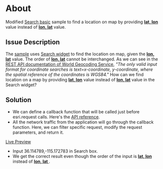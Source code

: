 # About

Modified [Search basic](https://developers.arcgis.com/javascript/jssamples/search_basic.html) sample to find a location on map by providing <b> <u> lat, lon</u></b> value instead of <b> <u> lon, lat</u></b> value.  

## Issue Description

 The [sample](https://developers.arcgis.com/javascript/jssamples/search_basic.html) uses [Search widget](https://developers.arcgis.com/javascript/jsapi/search-amd.html) to find the location on map, given the <b> <u> lon, lat</u></b> value. The order of <b> <u> lon, lat</u></b> cannot be interchanged. As we can see in the [REST API documentation of World Geocoding Service](https://developers.arcgis.com/rest/geocode/api-reference/geocoding-find-address-candidates.htm#ESRI_SECTION1_CF39B0C8FC2547C3A52156F509C555FC), <i>"The only valid input format for coordinate searches is text=x-coordinate, y-coordinate, where the spatial reference of the coordinates is WGS84."</i> How can we find location on a map by providing <b> <u> lat, lon</u></b> value instead of <b> <u> lon, lat</u></b> value in the Search widget?

## Solution

* We can define a callback function that will be called just before esri.request calls. Here's the [API reference](https://developers.arcgis.com/javascript/jsapi/esri.request-amd.html#esrirequest.setrequestprecallback).
* All the network traffic from the application will go through the callback function. Here, we can filter specific request, modify the request parameters, and return it.

[Live Preview](http://gdhakal.github.io/search-widget-switch-lat-lon/index.html)

* Input 36.114789,-115.172783 in Search box.
* We get the correct result even though the order of the input is <b> <u> lat, lon </u> </b> instead of <b> <u> lon, lat </u> </b>.
